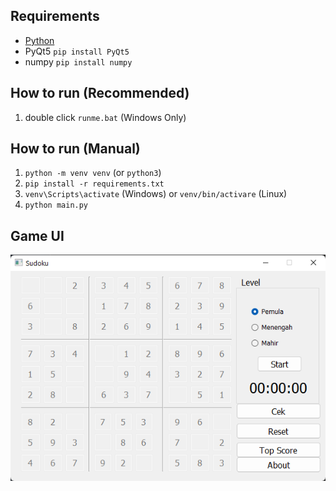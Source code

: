 ## Requirements
- [Python](https://www.python.org/downloads/)
- PyQt5 `pip install PyQt5`
- numpy `pip install numpy`

## How to run (Recommended)
1. double click `runme.bat` (Windows Only)

## How to run (Manual)
1. `python -m venv venv` (or `python3`)
2. `pip install -r requirements.txt`
3. `venv\Scripts\activate` (Windows) or `venv/bin/activare` (Linux)
4. `python main.py`

## Game UI
![Game UI](images/main.png)